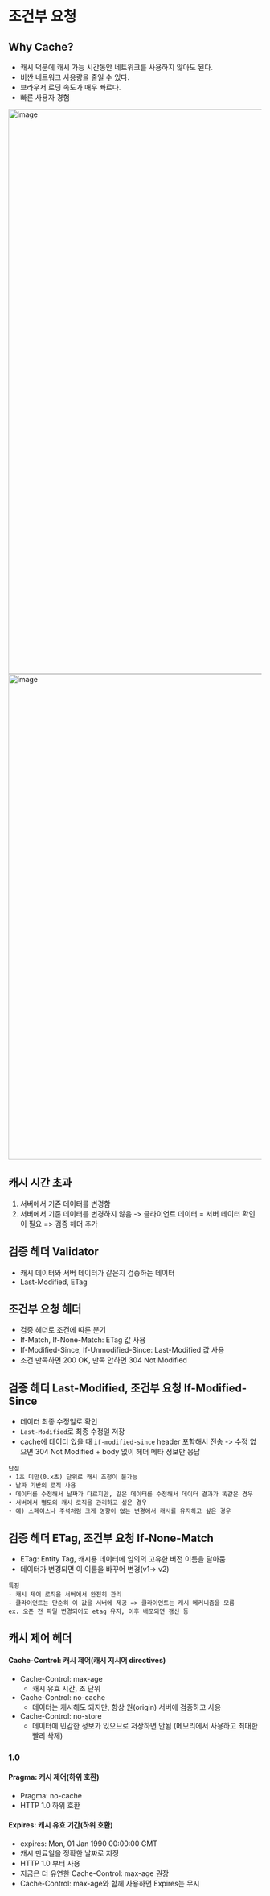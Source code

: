 # 조건부 요청

## Why Cache?
- 캐시 덕분에 캐시 가능 시간동안 네트워크를 사용하지 않아도 된다.
- 비싼 네트워크 사용량을 줄일 수 있다.
- 브라우저 로딩 속도가 매우 빠르다.
- 빠른 사용자 경험
<img width="1121" alt="image" src="https://github.com/suzieep/TIL/assets/61377122/c861c7e5-22fb-4efa-8069-0d7943c5b890">
<img width="964" alt="image" src="https://github.com/suzieep/TIL/assets/61377122/d24b4f64-010d-478e-8579-b25340074a9b">

## 캐시 시간 초과
1. 서버에서 기존 데이터를 변경함
2. 서버에서 기존 데이터를 변경하지 않음
-> 클라이언트 데이터 = 서버 데이터 확인이 필요 => 검증 헤더 추가


## 검증 헤더 Validator
- 캐시 데이터와 서버 데이터가 같은지 검증하는 데이터
- Last-Modified, ETag

## 조건부 요청 헤더
- 검증 헤더로 조건에 따른 분기
- If-Match, If-None-Match: ETag 값 사용
- If-Modified-Since, If-Unmodified-Since: Last-Modified 값 사용
- 조건 만족하면 200 OK, 만족 안하면 304 Not Modified

## 검증 헤더 Last-Modified, 조건부 요청 If-Modified-Since
- 데이터 최종 수정일로 확인
- `Last-Modified`로 최종 수정일 저장
- cache에 데이터 있을 때 `if-modified-since` header 포함해서 전송
-> 수정 없으면 304 Not Modified + body 없이 헤더 메타 정보만 응답
```
단점
• 1초 미만(0.x초) 단위로 캐시 조정이 불가능
• 날짜 기반의 로직 사용
• 데이터를 수정해서 날짜가 다르지만, 같은 데이터를 수정해서 데이터 결과가 똑같은 경우
• 서버에서 별도의 캐시 로직을 관리하고 싶은 경우
• 예) 스페이스나 주석처럼 크게 영향이 없는 변경에서 캐시를 유지하고 싶은 경우
```

## 검증 헤더 ETag, 조건부 요청 If-None-Match
- ETag: Entity Tag, 캐시용 데이터에 임의의 고유한 버전 이름을 달아둠
- 데이터가 변경되면 이 이름을 바꾸어 변경(v1-> v2)
```
특징
- 캐시 제어 로직을 서버에서 완전히 관리
- 클라이언트는 단순히 이 값을 서버에 제공 => 클라이언트는 캐시 메커니즘을 모름
ex. 오픈 전 파일 변경되어도 etag 유지, 이후 배포되면 갱신 등
```

## 캐시 제어 헤더

#### Cache-Control: 캐시 제어(캐시 지시어 directives)
- Cache-Control: max-age    
    - 캐시 유효 시간, 초 단위
- Cache-Control: no-cache
    - 데이터는 캐시해도 되지만, 항상 원(origin) 서버에 검증하고 사용
- Cache-Control: no-store
    - 데이터에 민감한 정보가 있으므로 저장하면 안됨 (메모리에서 사용하고 최대한 빨리 삭제)

### 1.0
#### Pragma: 캐시 제어(하위 호환)
- Pragma: no-cache
- HTTP 1.0 하위 호환

#### Expires: 캐시 유효 기간(하위 호환)
- expires: Mon, 01 Jan 1990 00:00:00 GMT
- 캐시 만료일을 정확한 날짜로 지정
- HTTP 1.0 부터 사용
- 지금은 더 유연한 Cache-Control: max-age 권장
- Cache-Control: max-age와 함께 사용하면 Expires는 무시